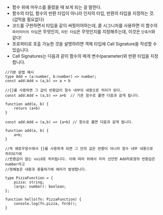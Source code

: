 - 함수 위에 마우스를 올렸을 때 보게 되는 걸 말한다.
- 함수의 타입, 함수의 반환 타입이 아니라 인자의 타입, 반환의 타입을 지정하는 것.(겁먹을 필요없다)
- 코드를 구현하면서 타입을 같이 써줬어야하는데, 콜 시그니처를 사용하면 이 함수의 `파라미터의 타입`은 무엇인지, `리턴 타입`은 무엇인지를 지정해주는데, 이것은 `단축키`와 같다!
- 프로퍼티로 호출 가능한 것을 설명하려면 객체 타입에 Call Signature을 작성할 수 있습니다.
- Call Signatures는 다음과 같이 함수의 매개 변수(parameter)와 반환 타입을 지정합니다.

```tsx
//기본 문법 예시
type Add = (a:number, b:number) => number;
const add:Add = (a,b) => a + b

//{}를 사용하면 그 값이 반환값이 함수 내부의 내용으로 처리가 된다.
const add:Add = (a,b) => a+b  // 기존 함수로 풀면 다음과 같게 됩니다.

function add(a, b) {
	return (a+b)
}

const add:Add = (a,b) => {a+b} // 함수로 풀면 다음과 같게 됩니다.

function add(a, b) {
	a+b;
}

//즉 애로우함수에서 {}를 사용하게 되면 그 안의 값은 반환이 아니라 함수 내부 내용으로 처리되기에
//반환값이 없는 void로 처리됩니다. 이에 따라 위에서 미리 선안한 Add자료형의 반환값은 number라고
//정해놓은 내용과 충돌하기에 에러가 발생합니다.

type PizzaFunction = {
	pizza: string;
	(args: number): boolean;
};

function hello(fn: PizzaFunction) {
	console.log(fn.pizza, fn(6));
}
```

